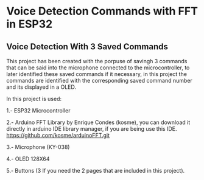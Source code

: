 # Voice Detection Commands with FFT in ESP32

## **Voice Detection With 3 Saved Commands**

This project has been created with the porpuse of savingh 3 commands that can be said into the microphone connected to the microcontroller, to later identified these saved commands if it necessary, in this project the commands are identified with the  corresponding saved command number and its displayed in a OLED.

In this project is used:

1.- ESP32 Microcontroller

2.- Arduino FFT Library by Enrique Condes (kosme), you can download it directly in arduino IDE library manager, if you are being use this IDE.
    https://github.com/kosme/arduinoFFT.git

3.- Microphone  (KY-038)

4.- OLED 128X64 

5.- Buttons (3 If you need the 2 pages that are included in this project).
